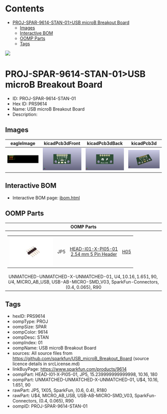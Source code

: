 



Contents
========

* [PROJ-SPAR-9614-STAN-01>USB microB Breakout Board](#proj-spar-9614-stan-01usb-microb-breakout-board)
	* [Images](#images)
	* [Interactive BOM](#interactive-bom)
	* [OOMP Parts](#oomp-parts)
	* [Tags](#tags)
  
![][im]
# PROJ-SPAR-9614-STAN-01>USB microB Breakout Board

- ID: PROJ-SPAR-9614-STAN-01
- Hex ID: PRS9614
- Name: USB microB Breakout Board
- Description: 

## Images
  
  

|eagleImage|kicadPcb3dFront|kicadPcb3dBack|kicadPcb3d|
| :---: | :---: | :---: | :---: |
|[![eagleImage](eagleImage_140.png)](eagleImage_600.png)|[![kicadPcb3dFront](kicadPcb3dFront_140.png)](kicadPcb3dFront_600.png)|[![kicadPcb3dBack](kicadPcb3dBack_140.png)](kicadPcb3dBack_600.png)|[![kicadPcb3d](kicadPcb3d_140.png)](kicadPcb3d_600.png)|

## Interactive BOM

- Interactive BOM page: [ibom.html](kicad/bom/ibom.html)

## OOMP Parts
  

|OOMP Parts|
| :---: |
|<table><tr><td>![HEAD-I01-X-PI05-01](https://raw.githubusercontent.com/oomlout/oomlout_OOMP_parts/main/HEAD-I01-X-PI05-01/image_140.jpg)</td><td> JP5</td><td>[HEAD-I01-X-PI05-01<br>2.54 mm 5 Pin Header](https://github.com/oomlout/oomlout_OOMP_parts/tree/main/HEAD-I01-X-PI05-01/)</td><td>[H05](https://github.com/oomlout/oomlout_OOMP_parts/tree/main/HEAD-I01-X-PI05-01/)</td></tr></table>|
|UNMATCHED-UNMATCHED-X-UNMATCHED-01, U$4, 10.16, 1.651, 90,U$4, MICRO_AB_USB, USB-AB-MICRO-SMD_V03, SparkFun-Connectors, (0.4, 0.065), R90|

## Tags

- hexID: PRS9614
- oompType: PROJ
- oompSize: SPAR
- oompColor: 9614
- oompDesc: STAN
- oompIndex: 01
- oompName: USB microB Breakout Board
- sources: All source files from https://github.com/sparkfun/USB_microB_Breakout_Board (source licence details in srcLicense.md)
- linkBuyPage: https://www.sparkfun.com/products/9614
- oompPart: HEAD-I01-X-PI05-01, JP5, 15.239999999999998, 10.16, 180
- oompPart: UNMATCHED-UNMATCHED-X-UNMATCHED-01, U$4, 10.16, 1.651, 90
- rawPart: JP5, 1X05, SparkFun, (0.6, 0.4), R180
- rawPart: U$4, MICRO_AB_USB, USB-AB-MICRO-SMD_V03, SparkFun-Connectors, (0.4, 0.065), R90
- oompID: PROJ-SPAR-9614-STAN-01



[im]: kicadPcb3d_450.png
